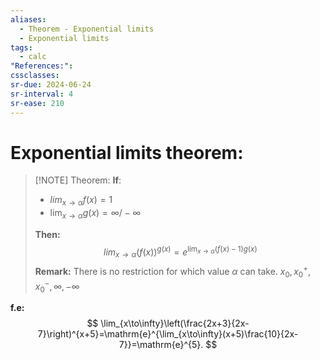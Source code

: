 ```yaml
---
aliases:
  - Theorem - Exponential limits
  - Exponential limits
tags:
  - calc
"References:": 
cssclasses: 
sr-due: 2024-06-24
sr-interval: 4
sr-ease: 210
---
```

# Exponential limits theorem: 

> [!NOTE] Theorem: 
> **If**:
> + $lim_{x\rightarrow \alpha} f(x) = 1$
> + $\lim_{x\rightarrow \alpha} g(x) = \infty / -\infty$
>   
> **Then:** 
> $$
> lim_{x\rightarrow \alpha}(f(x))^{g(x)} = e^{\lim_{x\rightarrow \alpha}(f(x) - 1)g(x)}
> $$
> **Remark:**
> There is no restriction for which value $\alpha$ can take. $x_0, x_0^+, x_0^-,\infty , -\infty$

**f.e:**
$$
\lim_{x\to\infty}\left(\frac{2x+3}{2x-7}\right)^{x+5}=\mathrm{e}^{\lim_{x\to\infty}(x+5)\frac{10}{2x-7}}=\mathrm{e}^{5}.
$$

